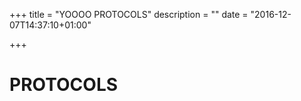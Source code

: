 +++
title = "YOOOO PROTOCOLS"
description = ""
date = "2016-12-07T14:37:10+01:00"

+++

# PROTOCOLS
